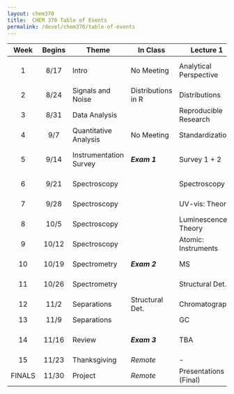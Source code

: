 ```yaml
---
layout: chem370
title:  CHEM 370 Table of Events
permalink: /devel/chem370/table-of-events
---
```


|  Week  | Begins | Theme                  | In Class           | Lecture 1              | Lecture 2             | Lab                | HW                          |
|:------:|:------:| ---------------------- | ------------------ | ---------------------- | --------------------- | ------------------ | --------------------------- |
|   1    |  8/17  | Intro                  | No Meeting         | Analytical Perspective | Analyst's Toolbox     | Intro + Safety     | Chemistry Review + MD Intro |
|   2    |  8/24  | Signals and Noise      | Distributions in R | Distributions          | Errors and CIs        | GC Lab 1           | Errors & CIs                |
|   3    |  8/31  | Data Analysis          |                    | Reproducible Research  | QA/QC + Standards     | GC Data @ Home     | -                           |
|   4    |  9/7   | Quantitative Analysis  | No Meeting         | Standardization        | Blanks                | UV-vis (Labster)   | Making Solutions            |
|   5    |  9/14  | Instrumentation Survey | ***Exam 1***       | Survey 1 + 2           | Survey 3 + 4          | UV-vis Data @ Home |                             |
|   6    |  9/21  | Spectroscopy           |                    | Spectroscopy           | Optics                | Rotation           | ***Instrument Quizzes***    |
|   7    |  9/28  | Spectroscopy           |                    | UV-vis: Theory         | UV-vis: Instruments   | Rotation           |                             |
|   8    |  10/5  | Spectroscopy           |                    | Luminescence: Theory   | Atomic: Theory        | Rotation           |                             |
|   9    | 10/12  | Spectroscopy           |                    | Atomic: Instruments    | FT-IR                 | Rotation           |                             |
|   10   | 10/19  | Spectrometry           | ***Exam 2***       | MS                     | Structural Det.       | Rotation           |                             |
|   11   | 10/26  | Spectrometry           |                    | Structural Det.        | Structural Det.       | Rotation           |                             |
|   12   |  11/2  | Separations            | Structural Det.    | Chromatography         | LC                    | Rotation           |                             |
|   13   |  11/9  | Separations            |                    | GC                     | TBA                   | Rotation           |                             |
|   14   | 11/16  | Review                 | ***Exam 3***       | TBA                    | TBA                   | Rotation + Cleanup |                             |
|   15   | 11/23  | Thanksgiving           | *Remote*           | -                      | -                     | -                  | ***Exam 4***                |
| FINALS | 11/30  | Project                | *Remote*           | Presentations  (Final) | Presentations (Final) | Final Paper        |                             |

<!-- 

# Topics

- Accuracy & Precision WS 

-->
